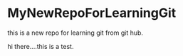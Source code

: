 MyNewRepoForLearningGit
=======================

this is a new repo for learning git from git hub.

hi there....this is a test.
